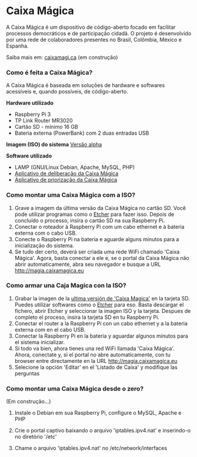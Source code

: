 # Caixa Mágica

A Caixa Mágica é um dispositivo de código-aberto focado em facilitar processos democráticos e de participação cidadã. O projeto é desenvolvido por uma rede de colaboradores presentes no Brasil, Colômbia, México e Espanha. 

Saiba mais em: [caixamagi.ca](http://caixamagi.ca) (em construção)

### Como é feita a Caixa Mágica?

A Caixa Mágica é baseada em soluções de hardware e softwares acessíveis e, quando possíveis, de código-aberto. 

 **Hardware utilizado**
 - Raspberry Pi 3
 - TP Link Router MR3020
 - Cartão SD - mínimo 16 GB
 - Bateria externa (PowerBank) com 2 duas entradas USB

**Imagem (ISO) do sistema**
[Versão alpha](https://www.dropbox.com/s/d33vweaucp0c8ce/caixamagica.img?dl=0)
 
**Software utilizado**
 - LAMP (GNU/Linux Debian, Apache, MySQL, PHP)
 - [Aplicativo de deliberação da Caixa Mágica](https://github.com/OpenlabsCdMX/CaixaMagica)
 - [Aplicativo de priorização da Caixa Mágica](https://github.com/caixamagica/caixa-avaliacaolabicbr)

### Como montar uma Caixa Mágica com a ISO? 

 1. Grave a imagem da última versão da Caixa Mágica no cartão SD. Você pode utilizar programas como o [Etcher](http://etcher.io) para fazer isso. Depois de concluído o processo, insira o cartão SD na sua Raspberry Pi.
 2. Conectar o roteador à Raspberry Pi com um cabo ethernet e à bateria externa com o cabo USB.
 3. Conecte o Raspberry Pi na bateria e aguarde alguns minutos para a inicialização do sistema.
 4. Se tudo der certo, deverá ser criada uma rede WiFi chamado 'Caixa Mágica'. Agora, basta conectar a ele e, se o portal da Caixa Mágica não abrir automaticamente, abra seu navegador e busque a URL http://magia.caixamagica.eu
 

### Como armar una Caja Magica con la ISO?

 1. Grabar la imagen de la [ultima versión de 'Caixa Magica'](https://www.dropbox.com/s/d33vweaucp0c8ce/caixamagica.img?dl=0) en la tarjeta SD. Puedes utilizar softwares como o [Etcher](http://etcher.io) para eso. Basta descargar el fichero, abrir Etcher y seleccionar la imagen ISO y la tarjeta. Despues de completo el proceso, insira la tarjeta SD en tu Raspberry Pi.
 2. Conectar el router a la Raspberry Pi con un cabo ethernet y a la bateria externa com en el cabo USB.
 3. Conectar la Raspberry Pi en la bateria y aguardar algunos minutos para el sistema inicializar.
 4. Si todo va bien, ahora tienes una red WiFi llamada 'Caixa Mágica'. Ahora, conectate y, si el portal no abre automaticamente, con tu browser entre directamente en la URL http://magia.caixamagica.eu
 5. Selecione la opción 'Editar' en el 'Listado de Caixa' y modifique las perguntas

### Como montar uma Caixa Mágica desde o zero?

(Em construção...)

1. Instale o Debian em sua Raspberry Pi, configure o MySQL, Apache e PHP

2. Crie o portal captivo baixando o arquivo 'iptables.ipv4.nat' e inserindo-o no diretório '/etc'

3. Chame o arquivo 'iptables.ipv4.nat' no /etc/network/interfaces

